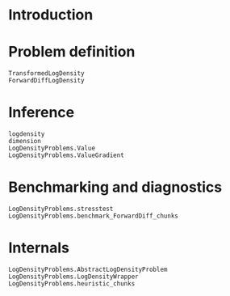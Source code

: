 # Introduction

# Problem definition

```@docs
TransformedLogDensity
ForwardDiffLogDensity
```

# Inference

```@docs
logdensity
dimension
LogDensityProblems.Value
LogDensityProblems.ValueGradient
```

# Benchmarking and diagnostics

```@docs
LogDensityProblems.stresstest
LogDensityProblems.benchmark_ForwardDiff_chunks
```

# Internals

```@docs
LogDensityProblems.AbstractLogDensityProblem
LogDensityProblems.LogDensityWrapper
LogDensityProblems.heuristic_chunks
```
